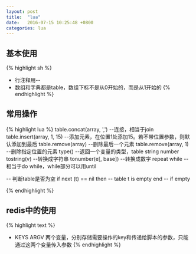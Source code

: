 ```yaml
---
layout: post
title:  "lua"
date:   2016-07-15 10:25:48 +0800
categories: lua
---
```


## 基本使用
{% highlight sh %}
* 行注释用--
* 数组和字典都是table，数组下标不是从0开始的，而是从1开始的
{% endhighlight %}

## 常用操作
{% highlight lua %}
table.concat(array, ',') --连接，相当于join
table.insert(array, 1, 15) --添加元素，在位置1处添加15。若不带位置参数，则默认添加到最后
table.remove(array) --删除最后一个元素
table.remove(array, 1) --删除指定位置的元素
type() --返回一个变量的类型，table string number
tostring(v) --转换成字符串
tonumber(e[, base]) --转换成数字
repeat while --相当于do while，while部分可以用until

-- 判断table是否为空
if next (t) == nil then
  -- table t is empty
end -- if empty

{% endhighlight %}

## redis中的使用
{% highlight text %}
* KEYS ARGV 两个变量，分别存储需要操作的key和传递给脚本的参数，只能通过这两个变量传入参数
{% endhighlight %}
